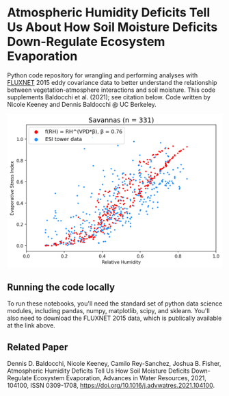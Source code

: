# Atmospheric Humidity Deficits Tell Us About How Soil Moisture Deficits Down-Regulate Ecosystem Evaporation
Python code repository for wrangling and performing analyses with [FLUXNET](https://fluxnet.org/) 2015 eddy covariance data to better understand the relationship between vegetation-atmosphere interactions and soil moisture. This code supplements Baldocchi et al. (2021); see citation below. Code written by Nicole Keeney and Dennis Baldocchi @ UC Berkeley.

<img src="figs/savannas.png" width="600">

## Running the code locally
To run these notebooks, you'll need the standard set of python data science modules, including pandas, numpy, matplotlib, scipy, and sklearn. You'll also need to download the FLUXNET 2015 data, which is publically available at the link above. 

## Related Paper 
Dennis D. Baldocchi, Nicole Keeney, Camilo Rey-Sanchez, Joshua B. Fisher, Atmospheric Humidity Deficits Tell Us How Soil Moisture Deficits Down-Regulate Ecosystem Evaporation, Advances in Water Resources, 2021, 104100, ISSN 0309-1708, https://doi.org/10.1016/j.advwatres.2021.104100.
